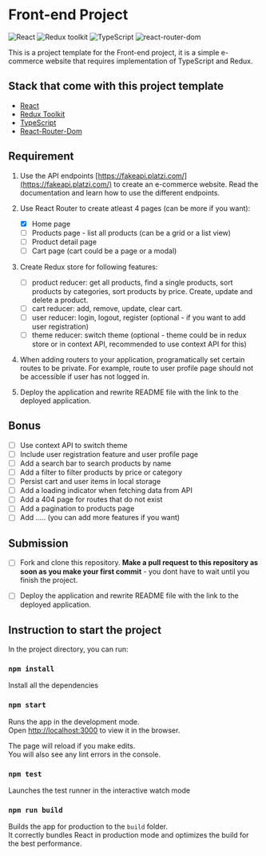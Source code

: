 # Front-end Project

![React](https://img.shields.io/badge/React-v.18-blue)
![Redux toolkit](https://img.shields.io/badge/Redux-v.1.9-purple)
![TypeScript](https://img.shields.io/badge/TypeScript-v.4.9-green)
![react-router-dom](https://img.shields.io/badge/ReactRouter-v.6.4-orange)

This is a project template for the Front-end project, it is a simple e-commerce website that requires implementation of TypeScript and Redux.

## Stack that come with this project template

- [React](https://reactjs.org/)
- [Redux Toolkit](https://redux-toolkit.js.org/)
- [TypeScript](https://www.typescriptlang.org/)
- [React-Router-Dom](https://reactrouter.com/web/guides/quick-start)

## Requirement

1. Use the API endpoints [https://fakeapi.platzi.com/](https://fakeapi.platzi.com/) to create an e-commerce website. Read the documentation and learn how to use the different endpoints.

2. Use React Router to create atleast 4 pages (can be more if you want):

   - [x] Home page
   - [ ] Products page - list all products (can be a grid or a list view)
   - [ ] Product detail page
   - [ ] Cart page (cart could be a page or a modal)

3. Create Redux store for following features:

   - [ ] product reducer: get all products, find a single products, sort products by categories, sort products by price. Create, update and delete a product.
   - [ ] cart reducer: add, remove, update, clear cart.
   - [ ] user reducer: login, logout, register (optional - if you want to add user registration)
   - [ ] theme reducer: switch theme (optional - theme could be in redux store or in context API, recommended to use context API for this)

4. When adding routers to your application, programatically set certain routes to be private. For example, route to user profile page should not be accessible if user has not logged in.

5. Deploy the application and rewrite README file with the link to the deployed application.

## Bonus

- [ ] Use context API to switch theme
- [ ] Include user registration feature and user profile page
- [ ] Add a search bar to search products by name
- [ ] Add a filter to filter products by price or category
- [ ] Persist cart and user items in local storage
- [ ] Add a loading indicator when fetching data from API
- [ ] Add a 404 page for routes that do not exist
- [ ] Add a pagination to products page
- [ ] Add ..... (you can add more features if you want)

## Submission

- [ ] Fork and clone this repository. **Make a pull request to this repository as soon as you make your first commit** - you dont have to wait until you finish the project.

- [ ] Deploy the application and rewrite README file with the link to the deployed application.

## Instruction to start the project

In the project directory, you can run:

### `npm install`

Install all the dependencies

### `npm start`

Runs the app in the development mode.\
Open [http://localhost:3000](http://localhost:3000) to view it in the browser.

The page will reload if you make edits.\
You will also see any lint errors in the console.

### `npm test`

Launches the test runner in the interactive watch mode

### `npm run build`

Builds the app for production to the `build` folder.\
It correctly bundles React in production mode and optimizes the build for the best performance.
